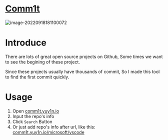 # [Comm1t](https://comm1t.yuy1n.io)
![image-20220918181100072](https://cdn.jsdelivr.net/gh/yuyinws/static@master/2022/09/upgit_20220918_1663495860.png)

# Introduce
There are lots of great open source projects on Github, Some times we want to see the begining of these project. 

Since these projects usually have thousands of commit, So I made this tool to find the first commit quickly.

# Usage
1. Open [comm1t.yuy1n.io](https://comm1t.yuy1n.io)
2. Input the repo's info
3. Click `Search` Button
4. Or just add repo's info after url, like this: [comm1t.yuy1n.io/microsoft/vscode](https://comm1t.yuy1n.io/microsoft/vscode)
